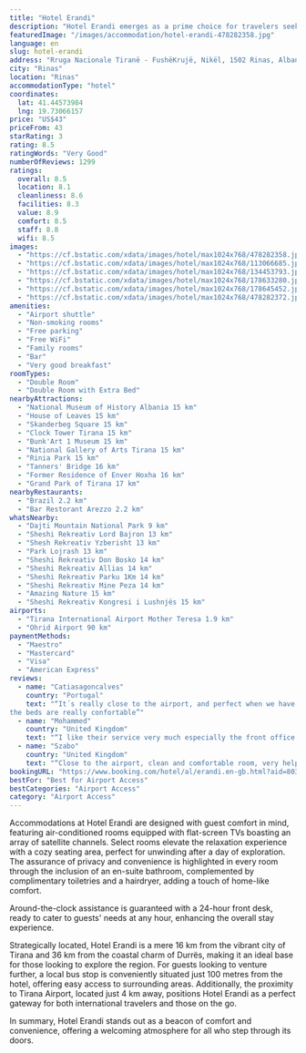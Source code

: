 ```yaml
---
title: "Hotel Erandi"
description: "Hotel Erandi emerges as a prime choice for travelers seeking comfort and convenience in Rinas."
featuredImage: "/images/accommodation/hotel-erandi-478282358.jpg"
language: en
slug: hotel-erandi
address: "Rruga Nacionale Tiranë - FushëKrujë, Nikël, 1502 Rinas, Albania"
city: "Rinas"
location: "Rinas"
accommodationType: "hotel"
coordinates:
  lat: 41.44573984
  lng: 19.73066157
price: "US$43"
priceFrom: 43
starRating: 3
rating: 8.5
ratingWords: "Very Good"
numberOfReviews: 1299
ratings:
  overall: 8.5
  location: 8.1
  cleanliness: 8.6
  facilities: 8.3
  value: 8.9
  comfort: 8.5
  staff: 8.8
  wifi: 8.5
images:
  - "https://cf.bstatic.com/xdata/images/hotel/max1024x768/478282358.jpg?k=989d43511a4a1800fd6b0212ab12ccf5df80dae28a850423489b211e3804f18d&o=&hp=1"
  - "https://cf.bstatic.com/xdata/images/hotel/max1024x768/113066685.jpg?k=dc567dbbbd2f9571e3584497a64d676f539b3fc20ea7448251350ab2a092e929&o=&hp=1"
  - "https://cf.bstatic.com/xdata/images/hotel/max1024x768/134453793.jpg?k=95c3ba0906b38204573ce161df5ace753c76ab27f5dc9dad3446bad8a2e4426b&o=&hp=1"
  - "https://cf.bstatic.com/xdata/images/hotel/max1024x768/178633280.jpg?k=64fe707cf9020a60c9fdf7829c94a0f1b9670fddbbffe8bbf1801a3df4d66cd3&o=&hp=1"
  - "https://cf.bstatic.com/xdata/images/hotel/max1024x768/178645452.jpg?k=6bb9a8a1e6376bc090d57c2553fc44569015fc3bff6496b1ee1e8cfdf311f295&o=&hp=1"
  - "https://cf.bstatic.com/xdata/images/hotel/max1024x768/478282372.jpg?k=f2e0d46ab1ff4ddfa2229c6c6edbbd94fbade9b586fa6eb1786b8a3673e75f81&o=&hp=1"
amenities:
  - "Airport shuttle"
  - "Non-smoking rooms"
  - "Free parking"
  - "Free WiFi"
  - "Family rooms"
  - "Bar"
  - "Very good breakfast"
roomTypes:
  - "Double Room"
  - "Double Room with Extra Bed"
nearbyAttractions:
  - "National Museum of History Albania 15 km"
  - "House of Leaves 15 km"
  - "Skanderbeg Square 15 km"
  - "Clock Tower Tirana 15 km"
  - "Bunk'Art 1 Museum 15 km"
  - "National Gallery of Arts Tirana 15 km"
  - "Rinia Park 15 km"
  - "Tanners' Bridge 16 km"
  - "Former Residence of Enver Hoxha 16 km"
  - "Grand Park of Tirana 17 km"
nearbyRestaurants:
  - "Brazil 2.2 km"
  - "Bar Restorant Arezzo 2.2 km"
whatsNearby:
  - "Dajti Mountain National Park 9 km"
  - "Sheshi Rekreativ Lord Bajron 13 km"
  - "Shesh Rekreativ Yzberisht 13 km"
  - "Park Lojrash 13 km"
  - "Sheshi Rekreativ Don Bosko 14 km"
  - "Sheshi Rekreativ Allias 14 km"
  - "Sheshi Rekreativ Parku 1Km 14 km"
  - "Sheshi Rekreativ Mine Peza 14 km"
  - "Amazing Nature 15 km"
  - "Sheshi Rekreativ Kongresi i Lushnjës 15 km"
airports:
  - "Tirana International Airport Mother Teresa 1.9 km"
  - "Ohrid Airport 90 km"
paymentMethods:
  - "Maestro"
  - "Mastercard"
  - "Visa"
  - "American Express"
reviews:
  - name: "Catiasagoncalves"
    country: "Portugal"
    text: "“It´s really close to the airport, and perfect when we have a earlier/late flight.
the beds are really confortable”"
  - name: "Mohammed"
    country: "United Kingdom"
    text: "“I like their service very much especially the front office boy”"
  - name: "Szabo"
    country: "United Kingdom"
    text: "“Close to the airport, clean and comfortable room, very helpful staff. We had an unplanned stay at this hotel. i highly recommend it. Road and airport noise is noticeable but we had a restful stay and a quick transfer to the airport terminal. Food...”"
bookingURL: "https://www.booking.com/hotel/al/erandi.en-gb.html?aid=8035640"
bestFor: "Best for Airport Access"
bestCategories: "Airport Access"
category: "Airport Access"
---
```


Accommodations at Hotel Erandi are designed with guest comfort in mind, featuring air-conditioned rooms equipped with flat-screen TVs boasting an array of satellite channels. Select rooms elevate the relaxation experience with a cozy seating area, perfect for unwinding after a day of exploration. The assurance of privacy and convenience is highlighted in every room through the inclusion of an en-suite bathroom, complemented by complimentary toiletries and a hairdryer, adding a touch of home-like comfort.

Around-the-clock assistance is guaranteed with a 24-hour front desk, ready to cater to guests' needs at any hour, enhancing the overall stay experience.

Strategically located, Hotel Erandi is a mere 16 km from the vibrant city of Tirana and 36 km from the coastal charm of Durrës, making it an ideal base for those looking to explore the region. For guests looking to venture further, a local bus stop is conveniently situated just 100 metres from the hotel, offering easy access to surrounding areas. Additionally, the proximity to Tirana Airport, located just 4 km away, positions Hotel Erandi as a perfect gateway for both international travelers and those on the go.

In summary, Hotel Erandi stands out as a beacon of comfort and convenience, offering a welcoming atmosphere for all who step through its doors.